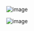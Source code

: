 ![image](https://github.com/nmi246/electronics/assets/42329930/d1726d67-7c1f-4529-ae20-5ef8a3cfec02)
  
  
![image](https://github.com/nmi246/electronics/assets/42329930/015f4b87-969f-4c22-bd24-af5633c1b30c)


